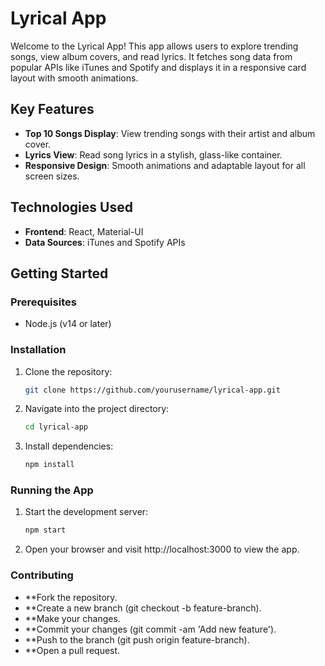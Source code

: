 # Lyrical App

Welcome to the Lyrical App! This app allows users to explore trending songs, view album covers, and read lyrics. It fetches song data from popular APIs like iTunes and Spotify and displays it in a responsive card layout with smooth animations.

## Key Features
- **Top 10 Songs Display**: View trending songs with their artist and album cover.
- **Lyrics View**: Read song lyrics in a stylish, glass-like container.
- **Responsive Design**: Smooth animations and adaptable layout for all screen sizes.

## Technologies Used
- **Frontend**: React, Material-UI
- **Data Sources**: iTunes and Spotify APIs

## Getting Started

### Prerequisites
- Node.js (v14 or later)

### Installation

1. Clone the repository:

   ```bash
   git clone https://github.com/yourusername/lyrical-app.git

2. Navigate into the project directory:

   ```bash
   cd lyrical-app
   
3. Install dependencies:

   ```bash
   npm install

### Running the App

1. Start the development server:

   ```bash
   npm start

2. Open your browser and visit http://localhost:3000 to view the app.

### Contributing

- **Fork the repository.
- **Create a new branch (git checkout -b feature-branch).
- **Make your changes.
- **Commit your changes (git commit -am 'Add new feature').
- **Push to the branch (git push origin feature-branch).
- **Open a pull request.


